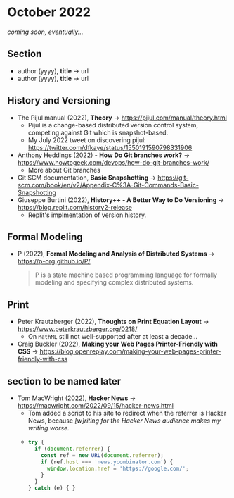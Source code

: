 # October 2022

*coming soon, eventually...*

## Section

+ author (yyyy), **title** &#8594; url
+ author (yyyy), **title** &#8594; url

## History and Versioning

+ The Pijul manual (2022), **Theory** &#8594; https://pijul.com/manual/theory.html
  + Pijul is a change-based distributed version control system, competing against Git which is snapshot-based.
  + My July 2022 tweet on discovering pijul: https://twitter.com/dfkaye/status/1550191590798331906
+ Anthony Heddings (2022) - **How Do Git branches work?** &#8594; https://www.howtogeek.com/devops/how-do-git-branches-work/
  + More about Git branches
+ Git SCM documentation, **Basic Snapshotting** &#8594; https://git-scm.com/book/en/v2/Appendix-C%3A-Git-Commands-Basic-Snapshotting
+ Giuseppe Burtini  (2022), **History++ - A Better Way to Do Versioning** &#8594; https://blog.replit.com/history2-release
  + Replit's implmentation of version history.

## Formal Modeling

+ P (2022), **Formal Modeling and Analysis of Distributed Systems** &#8594; https://p-org.github.io/P/
  > P is a state machine based programming language for formally modeling and specifying complex distributed systems.

## Print

+ Peter Krautzberger (2022), **Thoughts on Print Equation Layout** &#8594; https://www.peterkrautzberger.org/0218/
  + On `MathML` still not well-supported after at least a decade...
+ Craig Buckler (2022), **Making your Web Pages Printer-Friendly with CSS** &#8594; https://blog.openreplay.com/making-your-web-pages-printer-friendly-with-css


## section to be named later

+ Tom MacWright (2022), **Hacker News** &#8594; https://macwright.com/2022/09/15/hacker-news.html
  + Tom added a script to his site to redirect when the referrer is Hacker News, because *[w]riting for the Hacker News audience makes my writing worse.*
  + ```js
    try {
      if (document.referrer) {
        const ref = new URL(document.referrer);
        if (ref.host === 'news.ycombinator.com') {
          window.location.href = 'https://google.com/';
        }
      }
    } catch (e) { }
    ```

